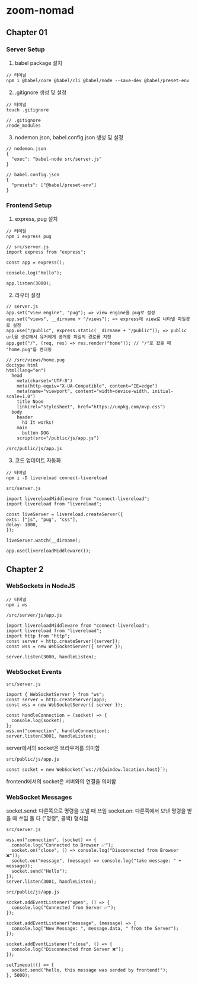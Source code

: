 <!-- @format -->

# zoom-nomad

## Chapter 01

### Server Setup

1. babel package 설치

```
// 터미널
npm i @babel/core @babel/cli @babel/node --save-dev @babel/preset-env
```

2. .gitignore 생성 및 설정

```
// 터미널
touch .gitignore
```

```
// .gitignore
/node_modules
```

3. nodemon.json, babel.config.json 생성 및 설정

```
// nodemon.json
{
  "exec": "babel-node src/server.js"
}
```

```
// babel.config.json
{
  "presets": ["@babel/preset-env"]
}
```

### Frontend Setup

1. express, pug 설치

```
// 터미털
npm i express pug
```

```
// src/server.js
import express from "express";

const app = express();

console.log("Hello");

app.listen(3000);
```

2. 라우터 설정

```
// server.js
app.set("view engine", "pug"); => view engine을 pug로 설정
app.set("views", __dirname + "/views"); => express에 view로 나타낼 파일경로 설정
app.use("/public", express.static(__dirname + "/public")); => public url을 생성해서 유저에게 공개할 파일의 경로를 지정
app.get("/", (req, res) => res.render("home")); // "/"로 왔을 때 "home.pug"를 렌더링
```

```
// /src/views/home.pug
doctype html
html(lang="en")
  head
    meta(charset="UTF-8")
    meta(http-equiv="X-UA-Compatible", content="IE=edge")
    meta(name="viewport", content="width=device-width, initial-scale=1.0")
    title Noom
    link(rel="stylesheet", href="https://unpkg.com/mvp.css")
  body
    header
      h1 It works!
    main
      button DOG
    script(src="/public/js/app.js")
```

```
/src/public/js/app.js
```

3. 코드 업데이트 자동화

```
// 터미널
npm i -D livereload connect-livereload
```

```
src/server.js

import livereloadMiddleware from "connect-livereload";
import livereload from "livereload";

const liveServer = livereload.createServer({
exts: ["js", "pug", "css"],
delay: 1000,
});

liveServer.watch(__dirname);

app.use(livereloadMiddleware());
```

## Chapter 2

### WebSockets in NodeJS

```
// 터미널
npm i ws
```

```
/src/server/js/app.js

import livereloadMiddleware from "connect-livereload";
import livereload from "livereload";
import http from "http";
const server = http.createServer({server});
const wss = new WebSocketServer({ server });

server.listen(3000, handleListen);
```

### WebSocket Events

```
src/server.js

import { WebSocketServer } from "ws";
const server = http.createServer(app);
const wss = new WebSocketServer({ server });

const handleConnection = (socket) => {
  console.log(socket);
};
wss.on("connection", handleConnection);
server.listen(3001, handleListen);
```

server에서의 socket은 브라우저를 의미함

```
src/public/js/app.js

const socket = new WebSocket(`ws://${window.location.host}`);
```

frontend에서의 socket은 서버와의 연결을 의미함

### WebSocket Messages

socket.send: 다른쪽으로 명령을 보낼 때 쓰임
socket.on: 다른쪽에서 보낸 명령을 받을 때 쓰임
둘 다 ("명령", 콜백) 형식임
```
src/server.js

wss.on("connection", (socket) => {
  console.log("Connected to Browser ✅");
  socket.on("close", () => console.log("Disconnected from Browser ❌"));
  socket.on("message", (message) => console.log("take message: " + message));
  socket.send("Hello");
});
server.listen(3001, handleListen);
```

```
src/public/js/app.js

socket.addEventListener("open", () => {
  console.log("Connected from Server ✅");
});

socket.addEventListener("message", (message) => {
  console.log("New Message: ", message.data, " from the Server");
});

socket.addEventListener("close", () => {
  console.log("Disconnected from Server ❌");
});

setTimeout(() => {
  socket.send("hello, this message was sended by frontend!");
}, 5000);
```
